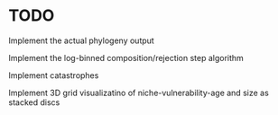 TODO
===

Implement the actual phylogeny output

Implement the log-binned composition/rejection step algorithm

Implement catastrophes

Implement 3D grid visualizatino of niche-vulnerability-age and size as stacked discs